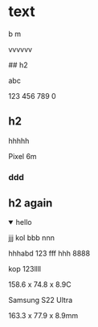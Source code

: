 <h1 id="text">text</h1>
<p>b m<br></p>
<p>vvvvvv<br></p><p>## h2</p>
<p>abc</p>
<p>123 456 789 0</p>
<h2 id="h2">h2</h2>
<p>hhhhh</p>
<p>Pixel 6m</p>
<h3 id="ddd">ddd</h3>
<h2 id="h2again">h2 again</h2>
<p></p>
<p></p>
<p></p><details open=""><p></p><p></p><summary>hello</summary>jjj kol bbb nnn<br><p></p><p>hhhabd 123 fff hhh 8888</p><p>kop 123llll</p><p></p></details><p></p><p></p><p></p>
<p>158.6 x 74.8 x 8.9C</p>
<p>Samsung S22 Ultra</p>
<p>163.3 x 77.9 x 8.9mm</p>